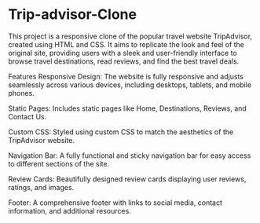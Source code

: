 # Trip-advisor-Clone
This project is a responsive clone of the popular travel website TripAdvisor, created using HTML and CSS. It aims to replicate the look and feel of the original site, providing users with a sleek and user-friendly interface to browse travel destinations, read reviews, and find the best travel deals.


Features
Responsive Design: The website is fully responsive and adjusts seamlessly across various devices, including desktops, tablets, and mobile phones.

Static Pages: Includes static pages like Home, Destinations, Reviews, and Contact Us.

Custom CSS: Styled using custom CSS to match the aesthetics of the TripAdvisor website.

Navigation Bar: A fully functional and sticky navigation bar for easy access to different sections of the site.

Review Cards: Beautifully designed review cards displaying user reviews, ratings, and images.

Footer: A comprehensive footer with links to social media, contact information, and additional resources.
